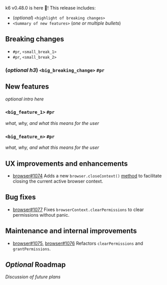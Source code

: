 k6 v0.48.0 is here 🎉! This release includes:

- (_optional_) `<highlight of breaking changes>`
- `<Summary of new features>` (_one or multiple bullets_)


## Breaking changes

- `#pr`, `<small_break_1>`
- `#pr`, `<small_break_2>`

### (_optional h3_) `<big_breaking_change>` `#pr`

## New features

_optional intro here_

### `<big_feature_1>` `#pr`

_what, why, and what this means for the user_

### `<big_feature_n>` `#pr`

_what, why, and what this means for the user_

## UX improvements and enhancements

- [browser#1074](https://github.com/grafana/xk6-browser/pull/1074) Adds a new `browser.closeContext()` [method](https://k6.io/docs/javascript-api/k6-experimental/browser/closecontext/) to facilitate closing the current active browser context.

## Bug fixes

- [browser#1077](https://github.com/grafana/xk6-browser/pull/1077) Fixes `browserContext.clearPermissions` to clear permissions without panic.

## Maintenance and internal improvements

- [browser#1075](https://github.com/grafana/xk6-browser/pull/1075), [browser#1076](https://github.com/grafana/xk6-browser/pull/1076) Refactors `clearPermissions` and `grantPermissions`.

## _Optional_ Roadmap

_Discussion of future plans_

